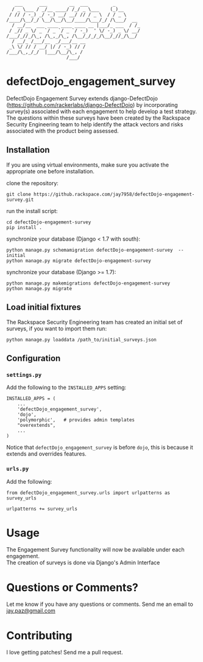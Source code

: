        ___      ___        __  ___         _         
      / _ \___ / _/__ ____/ /_/ _ \___    (_)__      
     / // / -_) _/ -_) __/ __/ // / _ \  / / _ \     
    /____/\__/_/ \__/\__/\__/____/\___/_/ /\___/  __ 
      / __/__  ___ ____ ____ ____ __ |___/_ ___  / /_
     / _// _ \/ _ `/ _ `/ _ `/ -_)  ' \/ -_) _ \/ __/
    /___/_//_/\_, /\_,_/\_, /\__/_/_/_/\__/_//_/\__/ 
      / __/_ /___/__  _/___/__ __                    
     _\ \/ // / __/ |/ / -_) // /                    
    /___/\_,_/_/  |___/\__/\_, /                     
                          /___/                                      

defectDojo_engagement_survey
===========================

DefectDojo Engagement Survey extends django-DefectDojo
(https://github.com/rackerlabs/django-DefectDojo) by incorporating survey(s)
associated with each engagement to help develop a test strategy.  The
questions within these surveys have been created by the Rackspace Security
Engineering team to help identify the attack vectors and risks associated
with the product being assessed.

Installation
------------

If you are using virtual environments, make sure you activate the appropriate one
before installation.

clone the repository:

    git clone https://github.rackspace.com/jay7958/defectDojo-engagement-survey.git

run the install script:
    
    cd defectDojo-engagement-survey
    pip install .
    
synchronize your database (Django < 1.7 with south):

    python manage.py schemamigration defectDojo-engagement-survey  --initial
    python manage.py migrate defectDojo-engagement-survey
    
synchronize your database (Django >= 1.7):

    python manage.py makemigrations defectDojo-engagement-survey
    python manage.py migrate
    
## Load initial fixtures

The Rackspace Security Engineering team has created an initial set of surveys, if you want to import them run:

    python manage.py loaddata /path_to/initial_surveys.json

## Configuration

### `settings.py`

Add the following to the `INSTALLED_APPS` setting: 

    INSTALLED_APPS = (
        ...
        'defectDojo_engagement_survey',
        'dojo',
        'polymorphic',   # provides admin templates
        "overextends",
        ...
    ) 

Notice that `defectDojo_engagement_survey` is before `dojo`, this is because
it extends and overrides features.

### `urls.py`

Add the following:

`from defectDojo_engagement_survey.urls import urlpatterns as survey_urls` 

`urlpatterns += survey_urls`

Usage
=====

The Engagement Survey functionality will now be available under each engagement.  
The creation of surveys is done via Django's Admin Interface
        
Questions or Comments?
======================

Let me know if you have any questions or comments.  Send me an email to jay.paz@gmail.com

Contributing
============

I love getting patches! Send me a pull request.  


